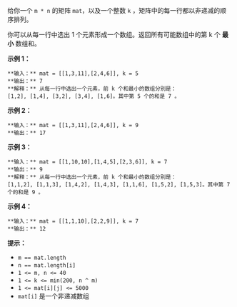给你一个 `m * n` 的矩阵 `mat`，以及一个整数 `k` ，矩阵中的每一行都以非递减的顺序排列。

你可以从每一行中选出 1 个元素形成一个数组。返回所有可能数组中的第 k 个 **最小** 数组和。



**示例 1：**

    
    
    **输入：** mat = [[1,3,11],[2,4,6]], k = 5
    **输出：** 7
    **解释：** 从每一行中选出一个元素，前 k 个和最小的数组分别是：
    [1,2], [1,4], [3,2], [3,4], [1,6]。其中第 5 个的和是 7 。  

**示例 2：**

    
    
    **输入：** mat = [[1,3,11],[2,4,6]], k = 9
    **输出：** 17
    

**示例 3：**

    
    
    **输入：** mat = [[1,10,10],[1,4,5],[2,3,6]], k = 7
    **输出：** 9
    **解释：** 从每一行中选出一个元素，前 k 个和最小的数组分别是：
    [1,1,2], [1,1,3], [1,4,2], [1,4,3], [1,1,6], [1,5,2], [1,5,3]。其中第 7 个的和是 9 。 
    

**示例 4：**

    
    
    **输入：** mat = [[1,1,10],[2,2,9]], k = 7
    **输出：** 12
    



**提示：**

  * `m == mat.length`
  * `n == mat.length[i]`
  * `1 <= m, n <= 40`
  * `1 <= k <= min(200, n ^ m)`
  * `1 <= mat[i][j] <= 5000`
  * `mat[i]` 是一个非递减数组

